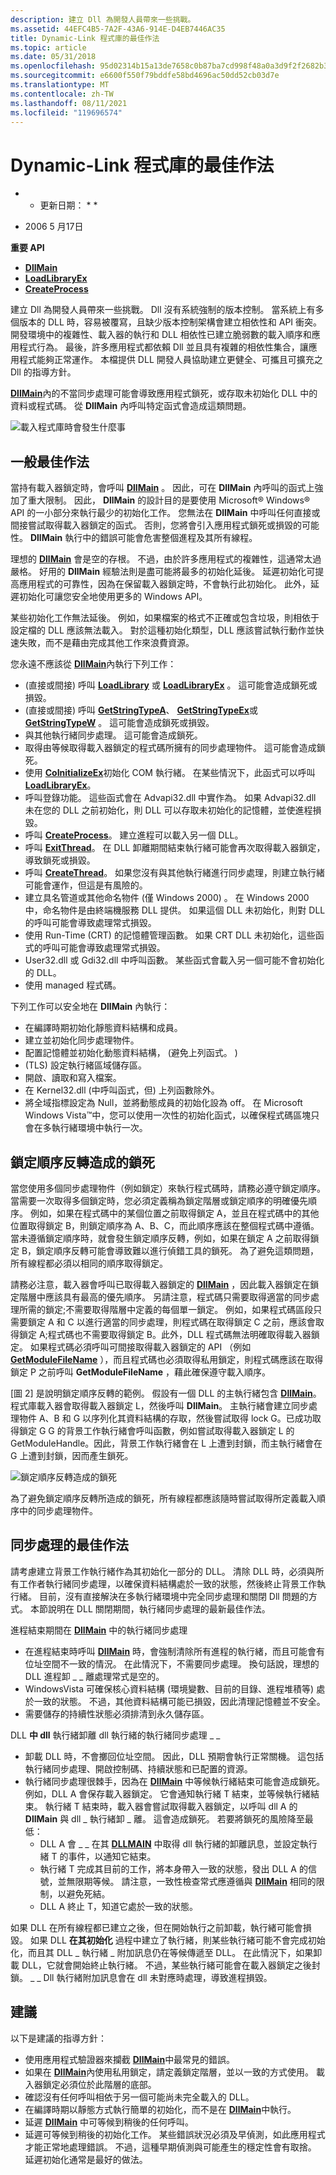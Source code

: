 ```yaml
---
description: 建立 Dll 為開發人員帶來一些挑戰。
ms.assetid: 44EFC4B5-7A2F-43A6-914E-D4EB7446AC35
title: Dynamic-Link 程式庫的最佳作法
ms.topic: article
ms.date: 05/31/2018
ms.openlocfilehash: 95d02314b15a13de7658c0b87ba7cd998f48a0a3d9f2f2682b36539bd9f5bde3
ms.sourcegitcommit: e6600f550f79bddfe58bd4696ac50dd52cb03d7e
ms.translationtype: MT
ms.contentlocale: zh-TW
ms.lasthandoff: 08/11/2021
ms.locfileid: "119696574"
---
```

# <a name="dynamic-link-library-best-practices"></a>Dynamic-Link 程式庫的最佳作法

* * 更新日期： * *

-   2006 5 月17日

**重要 API**

-   [**DllMain**](dllmain.md)
-   [**LoadLibraryEx**](/windows/desktop/api/LibLoaderAPI/nf-libloaderapi-loadlibraryexa)
-   [**CreateProcess**](/windows/desktop/api/processthreadsapi/nf-processthreadsapi-createprocessa)

建立 Dll 為開發人員帶來一些挑戰。 Dll 沒有系統強制的版本控制。 當系統上有多個版本的 DLL 時，容易被覆寫，且缺少版本控制架構會建立相依性和 API 衝突。 開發環境中的複雜性、載入器的執行和 DLL 相依性已建立脆弱數的載入順序和應用程式行為。 最後，許多應用程式都依賴 Dll 並且具有複雜的相依性集合，讓應用程式能夠正常運作。 本檔提供 DLL 開發人員協助建立更健全、可攜且可擴充之 Dll 的指導方針。

[**DllMain**](dllmain.md)內的不當同步處理可能會導致應用程式鎖死，或存取未初始化 DLL 中的資料或程式碼。 從 **DllMain** 內呼叫特定函式會造成這類問題。

![載入程式庫時會發生什麼事](images/fig1.png)

## <a name="general-best-practices"></a>一般最佳作法

當持有載入器鎖定時，會呼叫 [**DllMain**](dllmain.md) 。 因此，可在 **DllMain** 內呼叫的函式上強加了重大限制。 因此， **DllMain** 的設計目的是要使用 Microsoft® Windows® API 的一小部分來執行最少的初始化工作。 您無法在 **DllMain** 中呼叫任何直接或間接嘗試取得載入器鎖定的函式。 否則，您將會引入應用程式鎖死或損毀的可能性。 **DllMain** 執行中的錯誤可能會危害整個進程及其所有線程。

理想的 [**DllMain**](dllmain.md) 會是空的存根。 不過，由於許多應用程式的複雜性，這通常太過嚴格。 好用的 **DllMain** 經驗法則是盡可能將最多的初始化延後。 延遲初始化可提高應用程式的可靠性，因為在保留載入器鎖定時，不會執行此初始化。 此外，延遲初始化可讓您安全地使用更多的 Windows API。

某些初始化工作無法延後。 例如，如果檔案的格式不正確或包含垃圾，則相依于設定檔的 DLL 應該無法載入。 對於這種初始化類型，DLL 應該嘗試執行動作並快速失敗，而不是藉由完成其他工作來浪費資源。

您永遠不應該從 [**DllMain**](dllmain.md)內執行下列工作：

-    (直接或間接) 呼叫 [**LoadLibrary**](/windows/win32/api/libloaderapi/nf-libloaderapi-loadlibrarya) 或 [**LoadLibraryEx**](/windows/desktop/api/LibLoaderAPI/nf-libloaderapi-loadlibraryexa) 。 這可能會造成鎖死或損毀。
-    (直接或間接) 呼叫 [**GetStringTypeA**](/windows/desktop/api/winnls/nf-winnls-getstringtypea)、 [**GetStringTypeEx**](/windows/win32/api/stringapiset/nf-stringapiset-getstringtypeexw)或 [**GetStringTypeW**](/windows/desktop/api/stringapiset/nf-stringapiset-getstringtypew) 。 這可能會造成鎖死或損毀。
-   與其他執行緒同步處理。 這可能會造成鎖死。
-   取得由等候取得載入器鎖定的程式碼所擁有的同步處理物件。 這可能會造成鎖死。
-   使用 [**CoInitializeEx**](/windows/desktop/api/combaseapi/nf-combaseapi-coinitializeex)初始化 COM 執行緒。 在某些情況下，此函式可以呼叫 [**LoadLibraryEx**](/windows/desktop/api/LibLoaderAPI/nf-libloaderapi-loadlibraryexa)。
-   呼叫登錄功能。 這些函式會在 Advapi32.dll 中實作為。 如果 Advapi32.dll 未在您的 DLL 之前初始化，則 DLL 可以存取未初始化的記憶體，並使進程損毀。
-   呼叫 [**CreateProcess**](/windows/desktop/api/processthreadsapi/nf-processthreadsapi-createprocessa)。 建立進程可以載入另一個 DLL。
-   呼叫 [**ExitThread**](/windows/win32/api/libloaderapi/nf-libloaderapi-freelibraryandexitthread)。 在 DLL 卸離期間結束執行緒可能會再次取得載入器鎖定，導致鎖死或損毀。
-   呼叫 [**CreateThread**](/windows/desktop/api/processthreadsapi/nf-processthreadsapi-createthread)。 如果您沒有與其他執行緒進行同步處理，則建立執行緒可能會運作，但這是有風險的。
-   建立具名管道或其他命名物件 (僅 Windows 2000) 。 在 Windows 2000 中，命名物件是由終端機服務 DLL 提供。 如果這個 DLL 未初始化，則對 DLL 的呼叫可能會導致處理常式損毀。
-   使用 Run-Time (CRT) 的記憶體管理函數。 如果 CRT DLL 未初始化，這些函式的呼叫可能會導致處理常式損毀。
-   User32.dll 或 Gdi32.dll 中呼叫函數。 某些函式會載入另一個可能不會初始化的 DLL。
-   使用 managed 程式碼。

下列工作可以安全地在 **DllMain** 內執行：

-   在編譯時期初始化靜態資料結構和成員。
-   建立並初始化同步處理物件。
-   配置記憶體並初始化動態資料結構， (避免上列函式。 ) 
-    (TLS) 設定執行緒區域儲存區。
-   開啟、讀取和寫入檔案。
-   在 Kernel32.dll (中呼叫函式，但) 上列函數除外。
-   將全域指標設定為 Null，並將動態成員的初始化設為 off。 在 Microsoft Windows Vista™中，您可以使用一次性的初始化函式，以確保程式碼區塊只會在多執行緒環境中執行一次。

## <a name="deadlocks-caused-by-lock-order-inversion"></a>鎖定順序反轉造成的鎖死

當您使用多個同步處理物件（例如鎖定）來執行程式碼時，請務必遵守鎖定順序。 當需要一次取得多個鎖定時，您必須定義稱為鎖定階層或鎖定順序的明確優先順序。 例如，如果在程式碼中的某個位置之前取得鎖定 A，並且在程式碼中的其他位置取得鎖定 B，則鎖定順序為 A、B、C，而此順序應該在整個程式碼中遵循。 當未遵循鎖定順序時，就會發生鎖定順序反轉，例如，如果在鎖定 A 之前取得鎖定 B，鎖定順序反轉可能會導致難以進行偵錯工具的鎖死。 為了避免這類問題，所有線程都必須以相同的順序取得鎖定。

請務必注意，載入器會呼叫已取得載入器鎖定的 [**DllMain**](dllmain.md) ，因此載入器鎖定在鎖定階層中應該具有最高的優先順序。 另請注意，程式碼只需要取得適當的同步處理所需的鎖定;不需要取得階層中定義的每個單一鎖定。 例如，如果程式碼區段只需要鎖定 A 和 C 以進行適當的同步處理，則程式碼在取得鎖定 C 之前，應該會取得鎖定 A;程式碼也不需要取得鎖定 B。此外，DLL 程式碼無法明確取得載入器鎖定。 如果程式碼必須呼叫可間接取得載入器鎖定的 API （例如 [**GetModuleFileName**](/windows/win32/api/libloaderapi/nf-libloaderapi-getmodulefilenamea) ），而且程式碼也必須取得私用鎖定，則程式碼應該在取得鎖定 P 之前呼叫 **GetModuleFileName** ，藉此確保遵守載入順序。

[圖 2] 是說明鎖定順序反轉的範例。 假設有一個 DLL 的主執行緒包含 [**DllMain**](dllmain.md)。 程式庫載入器會取得載入器鎖定 L，然後呼叫 **DllMain**。 主執行緒會建立同步處理物件 A、B 和 G 以序列化其資料結構的存取，然後嘗試取得 lock G。已成功取得鎖定 G G 的背景工作執行緒會呼叫函數，例如嘗試取得載入器鎖定 L 的 GetModuleHandle。因此，背景工作執行緒會在 L 上遭到封鎖，而主執行緒會在 G 上遭到封鎖，因而產生鎖死。

![鎖定順序反轉造成的鎖死](images/fig2.png)

為了避免鎖定順序反轉所造成的鎖死，所有線程都應該隨時嘗試取得所定義載入順序中的同步處理物件。

## <a name="best-practices-for-synchronization"></a>同步處理的最佳作法

請考慮建立背景工作執行緒作為其初始化一部分的 DLL。 清除 DLL 時，必須與所有工作者執行緒同步處理，以確保資料結構處於一致的狀態，然後終止背景工作執行緒。 目前，沒有直接解決在多執行緒環境中完全同步處理和關閉 Dll 問題的方式。 本節說明在 DLL 關閉期間，執行緒同步處理的最新最佳作法。

進程結束期間在 [**DllMain**](dllmain.md) 中的執行緒同步處理

-   在進程結束時呼叫 [**DllMain**](dllmain.md) 時，會強制清除所有進程的執行緒，而且可能會有位址空間不一致的情況。 在此情況下，不需要同步處理。 換句話說，理想的 DLL 進程卸 \_ \_ 離處理常式是空的。
-   WindowsVista 可確保核心資料結構 (環境變數、目前的目錄、進程堆積等) 處於一致的狀態。 不過，其他資料結構可能已損毀，因此清理記憶體並不安全。
-   需要儲存的持續性狀態必須排清到永久儲存區。

DLL **中 dll** 執行緒卸離 dll 執行緒的執行緒同步處理 \_ \_

-   卸載 DLL 時，不會擲回位址空間。 因此，DLL 預期會執行正常關機。 這包括執行緒同步處理、開啟控制碼、持續狀態和已配置的資源。
-   執行緒同步處理很棘手，因為在 [**DllMain**](dllmain.md) 中等候執行緒結束可能會造成鎖死。 例如，DLL A 會保存載入器鎖定。 它會通知執行緒 T 結束，並等候執行緒結束。 執行緒 T 結束時，載入器會嘗試取得載入器鎖定，以呼叫 dll A 的 **DllMain** 與 dll \_ 執行緒卸 \_ 離。 這會造成鎖死。 若要將鎖死的風險降至最低：
    -   DLL A 會 \_ \_ 在其 [**DLLMAIN**](dllmain.md) 中取得 dll 執行緒的卸離訊息，並設定執行緒 T 的事件，以通知它結束。
    -   執行緒 T 完成其目前的工作，將本身帶入一致的狀態，發出 DLL A 的信號，並無限期等候。 請注意，一致性檢查常式應遵循與 [**DllMain**](dllmain.md) 相同的限制，以避免死結。
    -   DLL A 終止 T，知道它處於一致的狀態。

如果 DLL 在所有線程都已建立之後，但在開始執行之前卸載，執行緒可能會損毀。 如果 DLL **在其初始化** 過程中建立了執行緒，則某些執行緒可能不會完成初始化，而且其 DLL \_ 執行緒 \_ 附加訊息仍在等候傳遞至 DLL。 在此情況下，如果卸載 DLL，它就會開始終止執行緒。 不過，某些執行緒可能會在載入器鎖定之後封鎖。 \_ \_ Dll 執行緒附加訊息會在 dll 未對應時處理，導致進程損毀。

## <a name="recommendations"></a>建議

以下是建議的指導方針：

-   使用應用程式驗證器來攔截 [**DllMain**](dllmain.md)中最常見的錯誤。
-   如果在 [**DllMain**](dllmain.md)內使用私用鎖定，請定義鎖定階層，並以一致的方式使用。 載入器鎖定必須位於此階層的底部。
-   確認沒有任何呼叫相依于另一個可能尚未完全載入的 DLL。
-   在編譯時期以靜態方式執行簡單的初始化，而不是在 [**DllMain**](dllmain.md)中執行。
-   延遲 [**DllMain**](dllmain.md) 中可等候到稍後的任何呼叫。
-   延遲可等候到稍後的初始化工作。 某些錯誤狀況必須及早偵測，如此應用程式才能正常地處理錯誤。 不過，這種早期偵測與可能產生的穩定性會有取捨。 延遲初始化通常是最好的做法。

 

 
